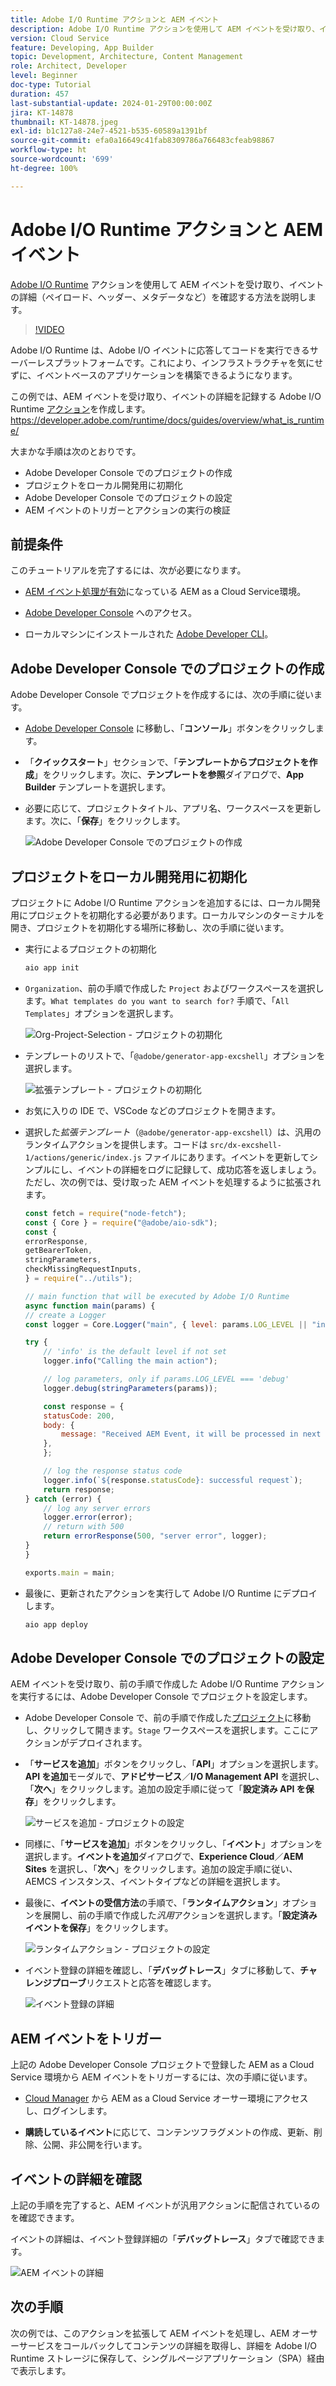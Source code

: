 ```yaml
---
title: Adobe I/O Runtime アクションと AEM イベント
description: Adobe I/O Runtime アクションを使用して AEM イベントを受け取り、イベントの詳細（ペイロード、ヘッダー、メタデータなど）を確認する方法を説明します。
version: Cloud Service
feature: Developing, App Builder
topic: Development, Architecture, Content Management
role: Architect, Developer
level: Beginner
doc-type: Tutorial
duration: 457
last-substantial-update: 2024-01-29T00:00:00Z
jira: KT-14878
thumbnail: KT-14878.jpeg
exl-id: b1c127a8-24e7-4521-b535-60589a1391bf
source-git-commit: efa0a16649c41fab8309786a766483cfeab98867
workflow-type: ht
source-wordcount: '699'
ht-degree: 100%

---
```


# Adobe I/O Runtime アクションと AEM イベント

[Adobe I/O Runtime](https://developer.adobe.com/runtime/docs/guides/overview/what_is_runtime/) アクションを使用して AEM イベントを受け取り、イベントの詳細（ペイロード、ヘッダー、メタデータなど）を確認する方法を説明します。

>[!VIDEO](https://video.tv.adobe.com/v/3427053?quality=12&learn=on)

Adobe I/O Runtime は、Adobe I/O イベントに応答してコードを実行できるサーバーレスプラットフォームです。これにより、インフラストラクチャを気にせずに、イベントベースのアプリケーションを構築できるようになります。

この例では、AEM イベントを受け取り、イベントの詳細を記録する Adobe I/O Runtime [アクション](https://developer.adobe.com/runtime/docs/guides/using/creating_actions/)を作成します。
https://developer.adobe.com/runtime/docs/guides/overview/what_is_runtime/

大まかな手順は次のとおりです。

- Adobe Developer Console でのプロジェクトの作成
- プロジェクトをローカル開発用に初期化
- Adobe Developer Console でのプロジェクトの設定
- AEM イベントのトリガーとアクションの実行の検証

## 前提条件

このチュートリアルを完了するには、次が必要になります。

- [AEM イベント処理が有効](https://developer.adobe.com/experience-cloud/experience-manager-apis/guides/events/#enable-aem-events-on-your-aem-cloud-service-environment)になっている AEM as a Cloud Service環境。

- [Adobe Developer Console](https://developer.adobe.com/developer-console/docs/guides/getting-started/) へのアクセス。

- ローカルマシンにインストールされた [Adobe Developer CLI](https://developer.adobe.com/runtime/docs/guides/tools/cli_install/)。

## Adobe Developer Console でのプロジェクトの作成

Adobe Developer Console でプロジェクトを作成するには、次の手順に従います。

- [Adobe Developer Console](https://developer.adobe.com/) に移動し、「**コンソール**」ボタンをクリックします。

- 「**クイックスタート**」セクションで、「**テンプレートからプロジェクトを作成**」をクリックします。次に、**テンプレートを参照**&#x200B;ダイアログで、**App Builder** テンプレートを選択します。

- 必要に応じて、プロジェクトタイトル、アプリ名、ワークスペースを更新します。次に、「**保存**」をクリックします。

  ![Adobe Developer Console でのプロジェクトの作成](../assets/examples/runtime-action/create-project.png)


## プロジェクトをローカル開発用に初期化

プロジェクトに Adobe I/O Runtime アクションを追加するには、ローカル開発用にプロジェクトを初期化する必要があります。ローカルマシンのターミナルを開き、プロジェクトを初期化する場所に移動し、次の手順に従います。

- 実行によるプロジェクトの初期化

  ```bash
  aio app init
  ```

- `Organization`、前の手順で作成した `Project` およびワークスペースを選択します。`What templates do you want to search for?` 手順で、「`All Templates`」オプションを選択します。

  ![Org-Project-Selection - プロジェクトの初期化](../assets/examples/runtime-action/all-templates.png)

- テンプレートのリストで、「`@adobe/generator-app-excshell`」オプションを選択します。

  ![拡張テンプレート - プロジェクトの初期化](../assets/examples/runtime-action/extensibility-template.png)

- お気に入りの IDE で、VSCode などのプロジェクトを開きます。

- 選択した&#x200B;_拡張テンプレート_（`@adobe/generator-app-excshell`）は、汎用のランタイムアクションを提供します。コードは `src/dx-excshell-1/actions/generic/index.js` ファイルにあります。イベントを更新してシンプルにし、イベントの詳細をログに記録して、成功応答を返しましょう。ただし、次の例では、受け取った AEM イベントを処理するように拡張されます。

  ```javascript
  const fetch = require("node-fetch");
  const { Core } = require("@adobe/aio-sdk");
  const {
  errorResponse,
  getBearerToken,
  stringParameters,
  checkMissingRequestInputs,
  } = require("../utils");
  
  // main function that will be executed by Adobe I/O Runtime
  async function main(params) {
  // create a Logger
  const logger = Core.Logger("main", { level: params.LOG_LEVEL || "info" });
  
  try {
      // 'info' is the default level if not set
      logger.info("Calling the main action");
  
      // log parameters, only if params.LOG_LEVEL === 'debug'
      logger.debug(stringParameters(params));
  
      const response = {
      statusCode: 200,
      body: {
          message: "Received AEM Event, it will be processed in next example",
      },
      };
  
      // log the response status code
      logger.info(`${response.statusCode}: successful request`);
      return response;
  } catch (error) {
      // log any server errors
      logger.error(error);
      // return with 500
      return errorResponse(500, "server error", logger);
  }
  }
  
  exports.main = main;
  ```

- 最後に、更新されたアクションを実行して Adobe I/O Runtime にデプロイします。

  ```bash
  aio app deploy
  ```

## Adobe Developer Console でのプロジェクトの設定

AEM イベントを受け取り、前の手順で作成した Adobe I/O Runtime アクションを実行するには、Adobe Developer Console でプロジェクトを設定します。

- Adobe Developer Console で、前の手順で作成した[プロジェクト](https://developer.adobe.com/console/projects)に移動し、クリックして開きます。`Stage` ワークスペースを選択します。ここにアクションがデプロイされます。

- 「**サービスを追加**」ボタンをクリックし、「**API**」オプションを選択します。**API を追加**&#x200B;モーダルで、**アドビサービス**／**I/O Management API** を選択し、「**次へ**」をクリックします。追加の設定手順に従って「**設定済み API を保存**」をクリックします。

  ![サービスを追加 - プロジェクトの設定](../assets/examples/runtime-action/add-io-management-api.png)

- 同様に、「**サービスを追加**」ボタンをクリックし、「**イベント**」オプションを選択します。**イベントを追加**&#x200B;ダイアログで、**Experience Cloud**／**AEM Sites** を選択し、「**次へ**」をクリックします。追加の設定手順に従い、AEMCS インスタンス、イベントタイプなどの詳細を選択します。

- 最後に、**イベントの受信方法**&#x200B;の手順で、「**ランタイムアクション**」オプションを展開し、前の手順で作成した&#x200B;_汎用_&#x200B;アクションを選択します。「**設定済みイベントを保存**」をクリックします。

  ![ランタイムアクション - プロジェクトの設定](../assets/examples/runtime-action/select-runtime-action.png)

- イベント登録の詳細を確認し、「**デバッグトレース**」タブに移動して、**チャレンジプローブ**&#x200B;リクエストと応答を確認します。

  ![イベント登録の詳細](../assets/examples/runtime-action/debug-tracing-challenge-probe.png)


## AEM イベントをトリガー

上記の Adobe Developer Console プロジェクトで登録した AEM as a Cloud Service 環境から AEM イベントをトリガーするには、次の手順に従います。

- [Cloud Manager](https://my.cloudmanager.adobe.com/) から AEM as a Cloud Service オーサー環境にアクセスし、ログインします。

- **購読しているイベント**&#x200B;に応じて、コンテンツフラグメントの作成、更新、削除、公開、非公開を行います。

## イベントの詳細を確認

上記の手順を完了すると、AEM イベントが汎用アクションに配信されているのを確認できます。

イベントの詳細は、イベント登録詳細の「**デバッグトレース**」タブで確認できます。

![AEM イベントの詳細](../assets/examples/runtime-action/aem-event-details.png)


## 次の手順

次の例では、このアクションを拡張して AEM イベントを処理し、AEM オーサーサービスをコールバックしてコンテンツの詳細を取得し、詳細を Adobe I/O Runtime ストレージに保存して、シングルページアプリケーション（SPA）経由で表示します。
